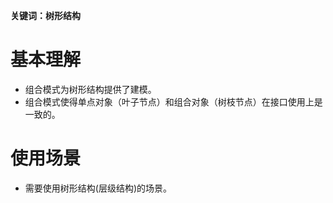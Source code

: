 **关键词：树形结构**

# 基本理解
* 组合模式为树形结构提供了建模。
* 组合模式使得单点对象（叶子节点）和组合对象（树枝节点）在接口使用上是一致的。

# 使用场景
* 需要使用树形结构(层级结构)的场景。

